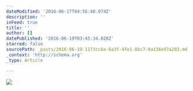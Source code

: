 ```yaml
---
dateModified: '2016-06-17T04:56:48.074Z'
description: ''
inFeed: true
title: ''
author: []
datePublished: '2016-06-19T03:45:34.028Z'
starred: false
sourcePath: _posts/2016-06-19-1173cc6e-6a3f-4fe1-8bc7-8a136e97a203.md
_context: 'http://schema.org'
_type: Article

---
```

![](https://the-grid-user-content.s3-us-west-2.amazonaws.com/598c0ace-35bd-44a3-bba5-18377f4c91ab.jpg)